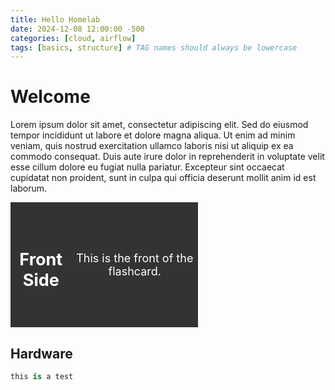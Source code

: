 ```yaml
---
title: Hello Homelab
date: 2024-12-08 12:00:00 -500
categories: [cloud, airflow]
tags: [basics, structure] # TAG names should always be lowercase
---
```


# Welcome

Lorem ipsum dolor sit amet, consectetur adipiscing elit. Sed do eiusmod tempor incididunt ut labore et dolore magna aliqua. Ut enim ad minim veniam, quis nostrud exercitation ullamco laboris nisi ut aliquip ex ea commodo consequat. Duis aute irure dolor in reprehenderit in voluptate velit esse cillum dolore eu fugiat nulla pariatur. Excepteur sint occaecat cupidatat non proident, sunt in culpa qui officia deserunt mollit anim id est laborum.

<div class="flashcard">
  <div class="flashcard-inner">
    <div class="flashcard-front">
      <h2>Front Side</h2>
      <p>This is the front of the flashcard.</p>
    </div>
    <div class="flashcard-back">
      <h2>Back Side</h2>
      <p>This is the back of the flashcard.</p>
    </div>
  </div>
</div>

<style>
.flashcard {
  width: 300px;
  height: 200px;
  perspective: 1000px;
}

.flashcard-inner {
  position: relative;
  width: 100%;
  height: 100%;
  text-align: center;
  transition: transform 0.6s;
  transform-style: preserve-3d;
}

.flashcard:hover .flashcard-inner {
  transform: rotateY(180deg);
}

.flashcard-front, .flashcard-back {
  position: absolute;
  width: 100%;
  height: 100%;
  backface-visibility: hidden;
  display: flex;
  align-items: center;
  justify-content: center;
  font-size: 18px;
  color: white;
}

.flashcard-front {
  background-color: #333;
}

.flashcard-back {
  background-color: #555;
  transform: rotateY(180deg);
}
</style>

## Hardware

```python
this is a test